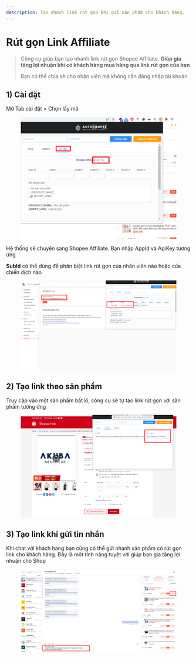 ```yaml
---
description: Tạo nhanh link rút gọn khi gửi sản phẩm cho khách hàng.
---
```


# Rút gọn Link Affiliate

> Công cụ giúp bạn tạo nhanh link rút gọn Shopee Affiliate. **Giúp gia tăng lợi nhuận khi có khách hàng mua hàng qua link rút gọn của bạn**
>
> Bạn có thể chia sẻ cho nhân viên mà không cần đăng nhập tài khoản

## 1) Cài đặt

Mở Tab cài đặt > Chọn lấy mã

<figure><img src="../../.gitbook/assets/image (11).png" alt=""><figcaption></figcaption></figure>

Hệ thống sẽ chuyên sang Shopee Affiliate. Bạn nhập AppId và ApiKey tương ứng

**SubId** có thể dùng để phân biệt link rút gọn của nhân viên nào hoặc của chiến dịch nào

<figure><img src="../../.gitbook/assets/image (2).png" alt=""><figcaption></figcaption></figure>

## 2) Tạo link theo sản phẩm

Truy cập vào một sản phẩm bất kì, công cụ sẽ tự tạo link rút gọn với sản phẩm tương ứng

<figure><img src="../../.gitbook/assets/image (2) (1).png" alt=""><figcaption></figcaption></figure>

## 3) Tạo link khi gửi tin nhắn

Khi chat với khách hàng bạn cũng có thể gửi nhanh sản phẩm có rút gọn link cho khách hàng. Đây là một tính năng tuyệt với giúp bạn gia tăng lợi nhuận cho Shop

<figure><img src="../../.gitbook/assets/image (6).png" alt=""><figcaption></figcaption></figure>

